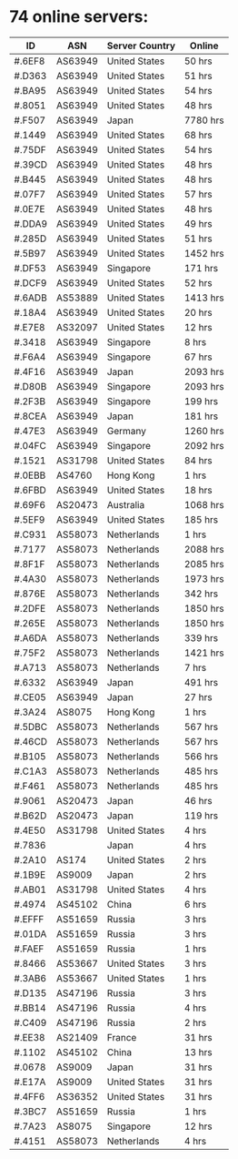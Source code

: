 # 74 online servers:

| ID | ASN | Server Country | Online |
| ------ | ------ | ------ | ------ |
| #.6EF8 | AS63949 | United States | 50 hrs |
| #.D363 | AS63949 | United States | 51 hrs |
| #.BA95 | AS63949 | United States | 54 hrs |
| #.8051 | AS63949 | United States | 48 hrs |
| #.F507 | AS63949 | Japan | 7780 hrs |
| #.1449 | AS63949 | United States | 68 hrs |
| #.75DF | AS63949 | United States | 54 hrs |
| #.39CD | AS63949 | United States | 48 hrs |
| #.B445 | AS63949 | United States | 48 hrs |
| #.07F7 | AS63949 | United States | 57 hrs |
| #.0E7E | AS63949 | United States | 48 hrs |
| #.DDA9 | AS63949 | United States | 49 hrs |
| #.285D | AS63949 | United States | 51 hrs |
| #.5B97 | AS63949 | United States | 1452 hrs |
| #.DF53 | AS63949 | Singapore | 171 hrs |
| #.DCF9 | AS63949 | United States | 52 hrs |
| #.6ADB | AS53889 | United States | 1413 hrs |
| #.18A4 | AS63949 | United States | 20 hrs |
| #.E7E8 | AS32097 | United States | 12 hrs |
| #.3418 | AS63949 | Singapore | 8 hrs |
| #.F6A4 | AS63949 | Singapore | 67 hrs |
| #.4F16 | AS63949 | Japan | 2093 hrs |
| #.D80B | AS63949 | Singapore | 2093 hrs |
| #.2F3B | AS63949 | Singapore | 199 hrs |
| #.8CEA | AS63949 | Japan | 181 hrs |
| #.47E3 | AS63949 | Germany | 1260 hrs |
| #.04FC | AS63949 | Singapore | 2092 hrs |
| #.1521 | AS31798 | United States | 84 hrs |
| #.0EBB | AS4760 | Hong Kong | 1 hrs |
| #.6FBD | AS63949 | United States | 18 hrs |
| #.69F6 | AS20473 | Australia | 1068 hrs |
| #.5EF9 | AS63949 | United States | 185 hrs |
| #.C931 | AS58073 | Netherlands | 1 hrs |
| #.7177 | AS58073 | Netherlands | 2088 hrs |
| #.8F1F | AS58073 | Netherlands | 2085 hrs |
| #.4A30 | AS58073 | Netherlands | 1973 hrs |
| #.876E | AS58073 | Netherlands | 342 hrs |
| #.2DFE | AS58073 | Netherlands | 1850 hrs |
| #.265E | AS58073 | Netherlands | 1850 hrs |
| #.A6DA | AS58073 | Netherlands | 339 hrs |
| #.75F2 | AS58073 | Netherlands | 1421 hrs |
| #.A713 | AS58073 | Netherlands | 7 hrs |
| #.6332 | AS63949 | Japan | 491 hrs |
| #.CE05 | AS63949 | Japan | 27 hrs |
| #.3A24 | AS8075 | Hong Kong | 1 hrs |
| #.5DBC | AS58073 | Netherlands | 567 hrs |
| #.46CD | AS58073 | Netherlands | 567 hrs |
| #.B105 | AS58073 | Netherlands | 566 hrs |
| #.C1A3 | AS58073 | Netherlands | 485 hrs |
| #.F461 | AS58073 | Netherlands | 485 hrs |
| #.9061 | AS20473 | Japan | 46 hrs |
| #.B62D | AS20473 | Japan | 119 hrs |
| #.4E50 | AS31798 | United States | 4 hrs |
| #.7836 |  | Japan | 4 hrs |
| #.2A10 | AS174 | United States | 2 hrs |
| #.1B9E | AS9009 | Japan | 2 hrs |
| #.AB01 | AS31798 | United States | 4 hrs |
| #.4974 | AS45102 | China | 6 hrs |
| #.EFFF | AS51659 | Russia | 3 hrs |
| #.01DA | AS51659 | Russia | 3 hrs |
| #.FAEF | AS51659 | Russia | 1 hrs |
| #.8466 | AS53667 | United States | 3 hrs |
| #.3AB6 | AS53667 | United States | 1 hrs |
| #.D135 | AS47196 | Russia | 3 hrs |
| #.BB14 | AS47196 | Russia | 4 hrs |
| #.C409 | AS47196 | Russia | 2 hrs |
| #.EE38 | AS21409 | France | 31 hrs |
| #.1102 | AS45102 | China | 13 hrs |
| #.0678 | AS9009 | Japan | 31 hrs |
| #.E17A | AS9009 | United States | 31 hrs |
| #.4FF6 | AS36352 | United States | 31 hrs |
| #.3BC7 | AS51659 | Russia | 1 hrs |
| #.7A23 | AS8075 | Singapore | 12 hrs |
| #.4151 | AS58073 | Netherlands | 4 hrs |

